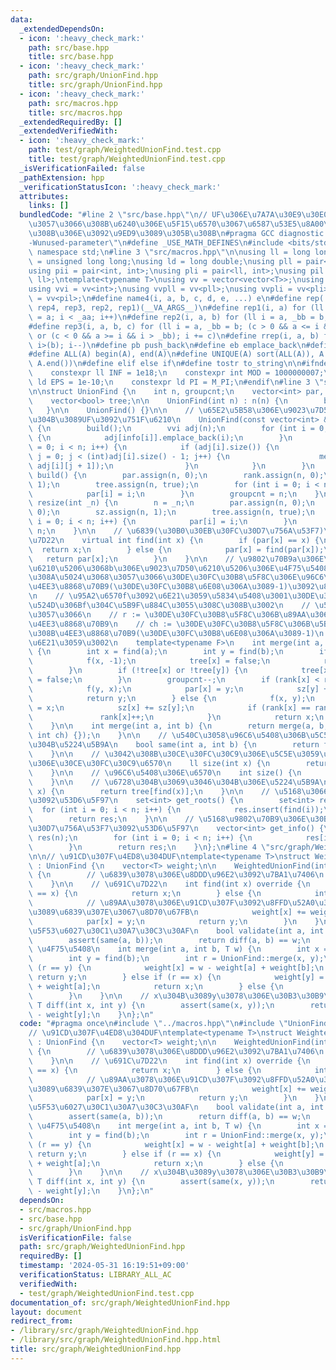 ```yaml
---
data:
  _extendedDependsOn:
  - icon: ':heavy_check_mark:'
    path: src/base.hpp
    title: src/base.hpp
  - icon: ':heavy_check_mark:'
    path: src/graph/UnionFind.hpp
    title: src/graph/UnionFind.hpp
  - icon: ':heavy_check_mark:'
    path: src/macros.hpp
    title: src/macros.hpp
  _extendedRequiredBy: []
  _extendedVerifiedWith:
  - icon: ':heavy_check_mark:'
    path: test/graph/WeightedUnionFind.test.cpp
    title: test/graph/WeightedUnionFind.test.cpp
  _isVerificationFailed: false
  _pathExtension: hpp
  _verificationStatusIcon: ':heavy_check_mark:'
  attributes:
    links: []
  bundledCode: "#line 2 \"src/base.hpp\"\n// UF\u306E\u7A7A\u30E9\u30E0\u30C0\u6E21\
    \u3057\u3066\u308B\u6240\u306E\u5F15\u6570\u3067\u6587\u53E5\u8A00\u308F\u308C\
    \u308B\u306E\u3092\u9ED9\u3089\u305B\u308B\n#pragma GCC diagnostic ignored \"\
    -Wunused-parameter\"\n#define _USE_MATH_DEFINES\n#include <bits/stdc++.h>\nusing\
    \ namespace std;\n#line 3 \"src/macros.hpp\"\n\nusing ll = long long;\nusing ull\
    \ = unsigned long long;\nusing ld = long double;\nusing pll = pair<ll, ll>;\n\
    using pii = pair<int, int>;\nusing pli = pair<ll, int>;\nusing pil = pair<int,\
    \ ll>;\ntemplate<typename T>\nusing vv = vector<vector<T>>;\nusing vvl = vv<ll>;\n\
    using vvi = vv<int>;\nusing vvpll = vv<pll>;\nusing vvpli = vv<pli>;\nusing vvpil\
    \ = vv<pil>;\n#define name4(i, a, b, c, d, e, ...) e\n#define rep(...) name4(__VA_ARGS__,\
    \ rep4, rep3, rep2, rep1)(__VA_ARGS__)\n#define rep1(i, a) for (ll i = 0, _aa\
    \ = a; i < _aa; i++)\n#define rep2(i, a, b) for (ll i = a, _bb = b; i < _bb; i++)\n\
    #define rep3(i, a, b, c) for (ll i = a, _bb = b; (c > 0 && a <= i && i < _bb)\
    \ or (c < 0 && a >= i && i > _bb); i += c)\n#define rrep(i, a, b) for (ll i=(a);\
    \ i>(b); i--)\n#define pb push_back\n#define eb emplace_back\n#define mkp make_pair\n\
    #define ALL(A) begin(A), end(A)\n#define UNIQUE(A) sort(ALL(A)), A.erase(unique(ALL(A)),\
    \ A.end())\n#define elif else if\n#define tostr to_string\n\n#ifndef CONSTANTS\n\
    \    constexpr ll INF = 1e18;\n    constexpr int MOD = 1000000007;\n    constexpr\
    \ ld EPS = 1e-10;\n    constexpr ld PI = M_PI;\n#endif\n#line 3 \"src/graph/UnionFind.hpp\"\
    \n\nstruct UnionFind {\n    int n, groupcnt;\n    vector<int> par, rank, sz;\n\
    \    vector<bool> tree;\n\n    UnionFind(int n) : n(n) {\n        build();\n \
    \   }\n\n    UnionFind() {}\n\n    // \u65E2\u5B58\u306E\u9023\u7D50\u60C5\u5831\
    \u304B\u3089UF\u3092\u751F\u6210\n    UnionFind(const vector<int> &info) : n(info.size())\
    \ {\n        build();\n        vvi adj(n);\n        for (int i = 0; i < n; i++)\
    \ {\n            adj[info[i]].emplace_back(i);\n        }\n        for (int i\
    \ = 0; i < n; i++) {\n            if (adj[i].size()) {\n                for (int\
    \ j = 0; j < (int)adj[i].size() - 1; j++) {\n                    merge(adj[i][j],\
    \ adj[i][j + 1]);\n                }\n            }\n        }\n    }\n\n    void\
    \ build() {\n        par.assign(n, 0);\n        rank.assign(n, 0);\n        sz.assign(n,\
    \ 1);\n        tree.assign(n, true);\n        for (int i = 0; i < n; i++) {\n\
    \            par[i] = i;\n        }\n        groupcnt = n;\n    }\n\n    void\
    \ resize(int _n) {\n        n = _n;\n        par.assign(n, 0);\n        rank.assign(n,\
    \ 0);\n        sz.assign(n, 1);\n        tree.assign(n, true);\n        for (int\
    \ i = 0; i < n; i++) {\n            par[i] = i;\n        }\n        groupcnt =\
    \ n;\n    }\n\n    // \u6839(\u30B0\u30EB\u30FC\u30D7\u756A\u53F7)\u306E\u691C\
    \u7D22\n    virtual int find(int x) {\n        if (par[x] == x) {\n          \
    \  return x;\n        } else {\n            par[x] = find(par[x]);\n         \
    \   return par[x];\n        }\n    }\n\n    // \u9802\u70B9a\u306E\u9023\u7D50\
    \u6210\u5206\u3068b\u306E\u9023\u7D50\u6210\u5206\u306E\u4F75\u5408\n    // \u623B\
    \u308A\u5024\u3068\u3057\u3066\u30DE\u30FC\u30B8\u5F8C\u306E\u96C6\u5408\u306E\
    \u4EE3\u8868\u70B9(\u30DE\u30FC\u30B8\u6E08\u306A\u3089-1)\u3092\u8FD4\u3059\u3002\
    \n    // \u95A2\u6570f\u3092\u6E21\u3059\u5834\u5408\u3001\u30DE\u30FC\u30B8\u76F4\
    \u524D\u306Bf\u304C\u5B9F\u884C\u3055\u308C\u308B\u3002\n    // \u5F15\u6570\u3068\
    \u3057\u3066\n    // r := \u30DE\u30FC\u30B8\u5F8C\u306B\u89AA\u3068\u306A\u308B\
    \u4EE3\u8868\u70B9\n    // ch := \u30DE\u30FC\u30B8\u5F8C\u306B\u5B50\u3068\u306A\
    \u308B\u4EE3\u8868\u70B9(\u30DE\u30FC\u30B8\u6E08\u306A\u3089-1)\n    // \u3092\
    \u6E21\u3059\u3002\n    template<typename F>\n    int merge(int a, int b, F f)\
    \ {\n        int x = find(a);\n        int y = find(b);\n        if (x == y) {\n\
    \            f(x, -1);\n            tree[x] = false;\n            return -1;\n\
    \        }\n        if (!tree[x] or !tree[y]) {\n            tree[x] = tree[y]\
    \ = false;\n        }\n        groupcnt--;\n        if (rank[x] < rank[y]) {\n\
    \            f(y, x);\n            par[x] = y;\n            sz[y] += sz[x];\n\
    \            return y;\n        } else {\n            f(x, y);\n            par[y]\
    \ = x;\n            sz[x] += sz[y];\n            if (rank[x] == rank[y]) {\n \
    \               rank[x]++;\n            }\n            return x;\n        }\n\
    \    }\n\n    int merge(int a, int b) {\n        return merge(a, b, [](int r,\
    \ int ch) {});\n    }\n\n    // \u540C\u3058\u96C6\u5408\u306B\u5C5E\u3059\u308B\
    \u304B\u5224\u5B9A\n    bool same(int a, int b) {\n        return find(a) == find(b);\n\
    \    }\n\n    // \u3042\u308B\u30CE\u30FC\u30C9\u306E\u5C5E\u3059\u308B\u96C6\u5408\
    \u306E\u30CE\u30FC\u30C9\u6570\n    ll size(int x) {\n        return sz[find(x)];\n\
    \    }\n\n    // \u96C6\u5408\u306E\u6570\n    int size() {\n        return groupcnt;\n\
    \    }\n\n    // \u6728\u304B\u3069\u3046\u304B\u306E\u5224\u5B9A\n    bool is_tree(int\
    \ x) {\n        return tree[find(x)];\n    }\n\n    // \u5168\u3066\u306E\u6839\
    \u3092\u53D6\u5F97\n    set<int> get_roots() {\n        set<int> res;\n      \
    \  for (int i = 0; i < n; i++) {\n            res.insert(find(i));\n        }\n\
    \        return res;\n    }\n\n    // \u5168\u9802\u70B9\u306E\u30B0\u30EB\u30FC\
    \u30D7\u756A\u53F7\u3092\u53D6\u5F97\n    vector<int> get_info() {\n        vector<int>\
    \ res(n);\n        for (int i = 0; i < n; i++) {\n            res[i] = find(i);\n\
    \        }\n        return res;\n    }\n};\n#line 4 \"src/graph/WeightedUnionFind.hpp\"\
    \n\n// \u91CD\u307F\u4ED8\u304DUF\ntemplate<typename T>\nstruct WeightedUnionFind\
    \ : UnionFind {\n    vector<T> weight;\n\n    WeightedUnionFind(int n) : UnionFind(n)\
    \ {\n        // \u6839\u3078\u306E\u8DDD\u96E2\u3092\u7BA1\u7406\n        weight.resize(n);\n\
    \    }\n\n    // \u691C\u7D22\n    int find(int x) override {\n        if (par[x]\
    \ == x) {\n            return x;\n        } else {\n            int y = find(par[x]);\n\
    \            // \u89AA\u3078\u306E\u91CD\u307F\u3092\u8FFD\u52A0\u3057\u306A\u304C\
    \u3089\u6839\u307E\u3067\u8D70\u67FB\n            weight[x] += weight[par[x]];\n\
    \            par[x] = y;\n            return y;\n        }\n    }\n\n    // \u6B63\
    \u5F53\u6027\u30C1\u30A7\u30C3\u30AF\n    bool validate(int a, int b, T w) {\n\
    \        assert(same(a, b));\n        return diff(a, b) == w;\n    }\n\n    //\
    \ \u4F75\u5408\n    int merge(int a, int b, T w) {\n        int x = find(a);\n\
    \        int y = find(b);\n        int r = UnionFind::merge(x, y);\n        if\
    \ (r == y) {\n            weight[x] = w - weight[a] + weight[b];\n           \
    \ return y;\n        } else if (r == x) {\n            weight[y] = -w - weight[b]\
    \ + weight[a];\n            return x;\n        } else {\n            return -1;\n\
    \        }\n    }\n\n    // x\u304B\u3089y\u3078\u306E\u30B3\u30B9\u30C8\n   \
    \ T diff(int x, int y) {\n        assert(same(x, y));\n        return weight[x]\
    \ - weight[y];\n    }\n};\n"
  code: "#pragma once\n#include \"../macros.hpp\"\n#include \"UnionFind.hpp\"\n\n\
    // \u91CD\u307F\u4ED8\u304DUF\ntemplate<typename T>\nstruct WeightedUnionFind\
    \ : UnionFind {\n    vector<T> weight;\n\n    WeightedUnionFind(int n) : UnionFind(n)\
    \ {\n        // \u6839\u3078\u306E\u8DDD\u96E2\u3092\u7BA1\u7406\n        weight.resize(n);\n\
    \    }\n\n    // \u691C\u7D22\n    int find(int x) override {\n        if (par[x]\
    \ == x) {\n            return x;\n        } else {\n            int y = find(par[x]);\n\
    \            // \u89AA\u3078\u306E\u91CD\u307F\u3092\u8FFD\u52A0\u3057\u306A\u304C\
    \u3089\u6839\u307E\u3067\u8D70\u67FB\n            weight[x] += weight[par[x]];\n\
    \            par[x] = y;\n            return y;\n        }\n    }\n\n    // \u6B63\
    \u5F53\u6027\u30C1\u30A7\u30C3\u30AF\n    bool validate(int a, int b, T w) {\n\
    \        assert(same(a, b));\n        return diff(a, b) == w;\n    }\n\n    //\
    \ \u4F75\u5408\n    int merge(int a, int b, T w) {\n        int x = find(a);\n\
    \        int y = find(b);\n        int r = UnionFind::merge(x, y);\n        if\
    \ (r == y) {\n            weight[x] = w - weight[a] + weight[b];\n           \
    \ return y;\n        } else if (r == x) {\n            weight[y] = -w - weight[b]\
    \ + weight[a];\n            return x;\n        } else {\n            return -1;\n\
    \        }\n    }\n\n    // x\u304B\u3089y\u3078\u306E\u30B3\u30B9\u30C8\n   \
    \ T diff(int x, int y) {\n        assert(same(x, y));\n        return weight[x]\
    \ - weight[y];\n    }\n};\n"
  dependsOn:
  - src/macros.hpp
  - src/base.hpp
  - src/graph/UnionFind.hpp
  isVerificationFile: false
  path: src/graph/WeightedUnionFind.hpp
  requiredBy: []
  timestamp: '2024-05-31 16:19:51+09:00'
  verificationStatus: LIBRARY_ALL_AC
  verifiedWith:
  - test/graph/WeightedUnionFind.test.cpp
documentation_of: src/graph/WeightedUnionFind.hpp
layout: document
redirect_from:
- /library/src/graph/WeightedUnionFind.hpp
- /library/src/graph/WeightedUnionFind.hpp.html
title: src/graph/WeightedUnionFind.hpp
---
```

